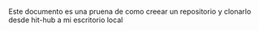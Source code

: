 Este documento es una pruena de como creear un repositorio y clonarlo desde hit-hub a mi escritorio local

